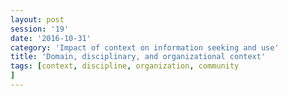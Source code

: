 ```yaml
--- 
layout: post 
session: '19' 
date: '2016-10-31' 
category: 'Impact of context on information seeking and use' 
title: 'Domain, disciplinary, and organizational context' 
tags: [context, discipline, organization, community] 
--- 
```


<excerpt/>
